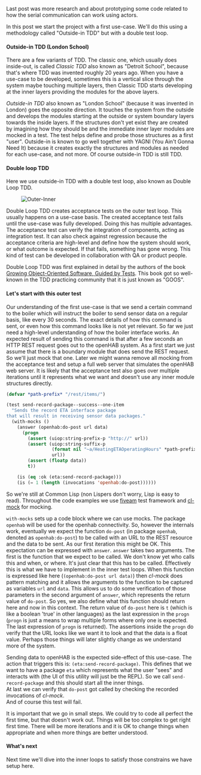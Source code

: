 Last post was more research and about prototyping some code related to how the serial communication can work using actors.

In this post we start the project with a first use-case. We'll do this using a methodology called "Outside-in TDD" but with a double test loop.

#### Outside-in TDD (London School)

There are a few variants of TDD. The classic one, which usually does inside-out, is called _Classic TDD_ also known as "Detroit School", because that's where TDD was invented roughly 20 years ago. When you have a use-case to be developed, sometimes this is a vertical slice through the system maybe touching multiple layers, then Classic TDD starts developing at the inner layers providing the modules for the above layers.

_Outside-in TDD_ also known as "London School" (because it was invented in London) goes the opposite direction. It touches the system from the outside and develops the modules starting at the outside or system boundary layers towards the inside layers. If the structures don't yet exist they are created by imagining how they should be and the immediate inner layer modules are mocked in a test. The test helps define and probe those structures as a first "user". Outside-in is known to go well together with YAGNI (You Ain't Gonna Need It) because it creates exactly the structures and modules as needed for each use-case, and not more. Of course outside-in TDD is still TDD.

#### Double loop TDD

Here we use outside-in TDD with a double test loop, also known as Double Loop TDD.

<figure>
<img src="http://retro-style.software-by-mabe.com/static/gfx/blogs/outer-inner.png" alt="Outer-Inner" />
</figure>

Double Loop TDD creates acceptance tests on the outer test loop. This usually happens on a use-case basis. The created acceptance test fails until the use-case was fully developed. Doing this has multiple advantages. The acceptance test can verify the integration of components, acting as integration test. It can also check against regression because the acceptance criteria are high-level and define how the system should work, or what outcome is expected. If that fails, something has gone wrong. This kind of test can be developed in collaboration with QA or product people.

Double Loop TDD was first explained in detail by the authors of the book <a href="http://www.growing-object-oriented-software.com" target="_blank" class="link">Growing Object-Oriented Software, Guided by Tests</a>. This book got so well-known in the TDD practicing community that it is just known as "GOOS".

#### Let's start with this outer test

Our understanding of the first use-case is that we send a certain command to the boiler which will instruct the boiler to send sensor data on a regular basis, like every 30 seconds. The exact details of how this command is sent, or even how this command looks like is not yet relevant. So far we just need a high-level understanding of how the boiler interface works. An expected result of sending this command is that after a few seconds an HTTP REST request goes out to the openHAB system. As a first start we just assume that there is a boundary module that does send the REST request. So we'll just mock that one. Later we might wanna remove all mocking from the acceptance test and setup a full web server that simulates the openHAB web server. It is likely that the acceptance test also goes over multiple iterations until it represents what we want and doesn't use any inner module structures directly.

```lisp
(defvar *path-prefix* "/rest/items/")

(test send-record-package--success--one-item
  "Sends the record ETA interface package
that will result in receiving sensor data packages."
  (with-mocks ()
    (answer (openhab:do-post url data)
      (progn
        (assert (uiop:string-prefix-p "http://" url))
        (assert (uiop:string-suffix-p
                 (format nil "~a/HeatingETAOperatingHours" *path-prefix*)
                 url))
        (assert (floatp data))
        t))

    (is (eq :ok (eta:send-record-package)))
    (is (= 1 (length (invocations 'openhab:do-post))))))
```

So we're still at Common Lisp (non Lispers don't worry, Lisp is easy to read). Throughout the code examples we use <a href="https://github.com/lispci/fiveam" class="link" target="_blank">fiveam</a> test framework and <a href="https://github.com/Ferada/cl-mock/" class="link" target="_blank">cl-mock</a> for mocking. 

`with-mocks` sets up a code block where we can use mocks. The package `openhab` will be used for the openhab connectivity. So, however the internals work, eventually we expect the function `do-post` (in package `openhab`, denoted as `openhab:do-post`) to be called with an URL to the REST resource and the data to be sent. As our first iteration this might be OK. This expectation can be expressed with `answer`. `answer` takes two arguments. The first is the function that we expect to be called. We don't know yet who calls this and when, or where. It's just clear that this has to be called. Effectively this is what we have to implement in the inner test loops. When this function is expressed like here (`(openhab:do-post url data)`) then _cl-mock_ does pattern matching and it allows the arguments to the function to be captured as variables `url` and `data`. This allows us to do some verification of those parameters in the second argument of `answer`, which represents the return value of `do-post`. So yes, we also define what this function should return here and now in this context. The return value of `do-post` here is `t` (which is like a boolean 'true' in other languages) as the last expression in the `progn` (`progn` is just a means to wrap multiple forms where only one is expected. The last expression of `progn` is returned). The assertions inside the `progn` do verify that the URL looks like we want it to look and that the data is a float value. Perhaps those things will later slightly change as we understand more of the system.

Sending data to openHAB is the expected side-effect of this use-case. The action that triggers this is: `(eta:send-record-package)`. This defines that we want to have a package `eta` which represents what the user "sees" and interacts with (the UI of this utility will just be the REPL). So we call `send-record-package` and this should start all the inner things.  
At last we can verify that `do-post` got called by checking the recorded invocations of _cl-mock_.  
And of course this test will fail.

It is important that we go in small steps. We could try to code all perfect the first time, but that doesn't work out. Things will be too complex to get right first time. There will be more iterations and it is OK to change things when appropriate and when more things are better understood.

#### What's next

Next time we'll dive into the inner loops to satisfy those constrains we have setup here.
